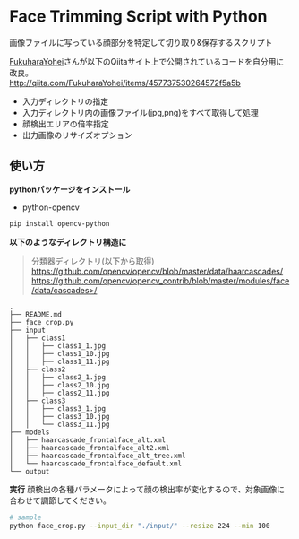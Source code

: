 # Face Trimming Script with Python
画像ファイルに写っている顔部分を特定して切り取り&保存するスクリプト

[FukuharaYohei](http://qiita.com/FukuharaYohei)さんが以下のQiitaサイト上で公開されているコードを自分用に改良。  
<http://qiita.com/FukuharaYohei/items/457737530264572f5a5b>

* 入力ディレクトリの指定
* 入力ディレクトリ内の画像ファイル(jpg,png)をすべて取得して処理
* 顔検出エリアの倍率指定
* 出力画像のリサイズオプション


## 使い方
**pythonパッケージをインストール**

* python-opencv

```bash
pip install opencv-python
```

**以下のようなディレクトリ構造に**
> 分類器ディレクトリ(以下から取得)
> https://github.com/opencv/opencv/blob/master/data/haarcascades/
> https://github.com/opencv/opencv_contrib/blob/master/modules/face/data/cascades>/

```
.
├── README.md
├── face_crop.py
├── input
│   ├── class1
│   │   ├── class1_1.jpg
│   │   ├── class1_10.jpg
│   │   ├── class1_11.jpg
│   ├── class2
│   │   ├── class2_1.jpg
│   │   ├── class2_10.jpg
│   │   ├── class2_11.jpg
│   ├── class3
│   │   ├── class3_1.jpg
│   │   ├── class3_10.jpg
│   │   └── class3_11.jpg
├── models
│   ├── haarcascade_frontalface_alt.xml
│   ├── haarcascade_frontalface_alt2.xml
│   ├── haarcascade_frontalface_alt_tree.xml
│   └── haarcascade_frontalface_default.xml
└── output
```

**実行**
顔検出の各種パラメータによって顔の検出率が変化するので、対象画像に合わせて調節してください。

```bash
# sample
python face_crop.py --input_dir "./input/" --resize 224 --min 100
```
